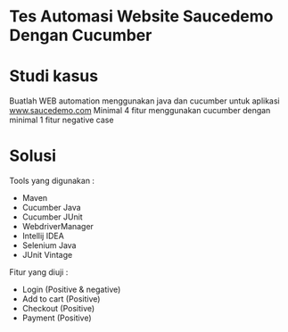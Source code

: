 # Tes Automasi Website Saucedemo Dengan Cucumber

# Studi kasus

Buatlah WEB automation menggunakan java dan cucumber untuk aplikasi www.saucedemo.com Minimal 4 fitur menggunakan cucumber dengan minimal 1 fitur negative case

# Solusi

Tools yang digunakan :

- Maven
- Cucumber Java
- Cucumber JUnit
- WebdriverManager
- Intellij IDEA
- Selenium Java
- JUnit Vintage

Fitur yang diuji :
- Login (Positive & negative)
- Add to cart (Positive)
- Checkout (Positive)
- Payment (Positive)

